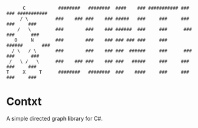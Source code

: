 ﻿
          C            ########   ########  ####    ### ########### ###    ### ###########
         / \          ###    ### ###    ### #####   ###     ###     ###    ###     ###
        /   \         ###        ###    ### ######  ###     ###      ###  ###      ###
       O     N        ###        ###    ### ### ### ###     ###       ######       ###
      / \   / \       ###        ###    ### ###  ######     ###      ###  ###      ###
     /   \ /   \      ###    ### ###    ### ###   #####     ###     ###    ###     ###
    T     X     T      ########   ########  ###    ####     ###     ###    ###     ###

# Contxt
A simple directed graph library for C#.

<!--
First version has not been released yet.

## Changelog
### `0.1.1.0`
 - Initial release
-->
